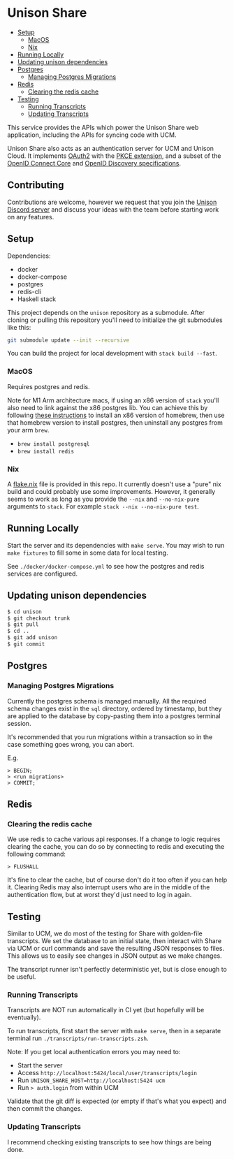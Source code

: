 # Unison Share

* [Setup](#setup)
    * [MacOS](#macos)
    * [Nix](#nix)
* [Running Locally](#running-locally)
* [Updating unison dependencies](#updating-unison-dependencies)
* [Postgres](#postgres)
    * [Managing Postgres Migrations](#managing-postgres-migrations)
* [Redis](#redis)
    * [Clearing the redis cache](#clearing-the-redis-cache)
* [Testing](#testing)
    * [Running Transcripts](#running-transcripts)
    * [Updating Transcripts](#updating-transcripts)

This service provides the APIs which power the Unison Share web application,
including the APIs for syncing code with UCM.

Unison Share also acts as an authentication server for UCM and Unison Cloud. It implements [OAuth2](https://datatracker.ietf.org/doc/html/rfc6749) with 
the [PKCE extension](https://www.oauth.com/oauth2-servers/pkce/), and a subset of the [OpenID Connect Core](https://openid.net/specs/openid-connect-core-1_0.html) and [OpenID Discovery specifications](https://openid.net/specs/openid-connect-discovery-1_0.html).

## Contributing

Contributions are welcome, however we request that you join the [Unison Discord
server](https://unison-lang.org/discord) and discuss your ideas with the team before starting work on any features.

## Setup

Dependencies:

- docker
- docker-compose
- postgres
- redis-cli
- Haskell stack

This project depends on the `unison` repository as a submodule.
After cloning or pulling this repository you'll need to initialize the git submodules like this:

```sh
git submodule update --init --recursive
```

You can build the project for local development with `stack build --fast`.

### MacOS

Requires postgres and redis.

Note for M1 Arm architecture macs, if using an x86 version of `stack` you'll also need to link against
the x86 postgres lib. You can achieve this by following [these instructions](https://gist.github.com/progrium/b286cd8c82ce0825b2eb3b0b3a0720a0)
to install an x86 version of homebrew, then use that homebrew version to install postgres, then uninstall any postgres from your arm `brew`.

* `brew install postgresql`
* `brew install redis`

### Nix

A [flake.nix](flake.nix) file is provided in this repo. It currently doesn't use a "pure" nix build and could probably use some improvements. However, it generally seems to work as long as you provide the `--nix` and `--no-nix-pure` arguments to `stack`. For example `stack --nix --no-nix-pure test`.

## Running Locally

Start the server and its dependencies with `make serve`.
You may wish to run `make fixtures` to fill some in some data for local testing.

See `./docker/docker-compose.yml` to see how the postgres and redis services are configured.

## Updating unison dependencies

```sh
$ cd unison
$ git checkout trunk
$ git pull
$ cd ..
$ git add unison
$ git commit
```

## Postgres

### Managing Postgres Migrations

Currently the postgres schema is managed manually.
All the required schema changes exist in the `sql` directory, ordered by timestamp, but they are applied to the database by copy-pasting
them into a postgres terminal session.

It's recommended that you run migrations within a transaction so in the case something goes wrong, you can abort.

E.g.

```
> BEGIN;
> <run migrations>
> COMMIT;
```

## Redis

### Clearing the redis cache

We use redis to cache various api responses. If a change to logic requires clearing the cache, you can do so by
connecting to redis and executing the following command:

```
> FLUSHALL
```

It's fine to clear the cache, but of course don't do it too often if you can help it.
Clearing Redis may also interrupt users who are in the middle of the authentication flow,
but at worst they'd just need to log in again.

## Testing

Similar to UCM, we do most of the testing for Share with golden-file transcripts.
We set the database to an initial state, then interact with Share via UCM or curl commands and save the resulting JSON responses to files.
This allows us to easily see changes in JSON output as we make changes.

The transcript runner isn't perfectly deterministic yet, but is close enough to be useful.

### Running Transcripts

Transcripts are NOT run automatically in CI yet (but hopefully will be eventually).

To run transcripts, first start the server with `make serve`, then in a separate terminal run `./transcripts/run-transcripts.zsh`.

Note: If you get local authentication errors you may need to: 

* Start the server
* Access `http://localhost:5424/local/user/transcripts/login`
* Run `UNISON_SHARE_HOST=http://localhost:5424 ucm`
* Run `> auth.login` from within UCM

Validate that the git diff is expected (or empty if that's what you expect) and then commit the changes.

### Updating Transcripts

I recommend checking existing transcripts to see how things are being done.
